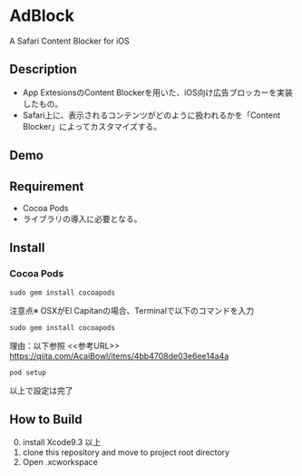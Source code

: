 AdBlock
=======
A Safari Content Blocker for iOS

## Description
* App ExtesionsのContent Blockerを用いた、iOS向け広告ブロッカーを実装したもの。
* Safari上に、表示されるコンテンツがどのように扱われるかを「Content Blocker」によってカスタマイズする。

## Demo

## Requirement
* Cocoa Pods
* ライブラリの導入に必要となる。

## Install

### Cocoa Pods

```terminal
sudo gem install cocoapods
```
注意点※ OSXがEl Capitanの場合、Terminalで以下のコマンドを入力
```terminal
sudo gem install cocoapods
```
理由：以下参照
<<参考URL>>  https://qiita.com/AcaiBowl/items/4bb4708de03e6ee14a4a
```terminal
pod setup
```
以上で設定は完了

## How to Build
0. install Xcode9.3 以上
1. clone this repository and move to project root directory
2. Open .xcworkspace
